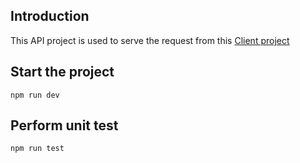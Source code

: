 ## Introduction
This API project is used to serve the request from this [Client project](https://github.com/chongx1an/splyt-task-client)

## Start the project
`npm run dev`

## Perform unit test
`npm run test`
